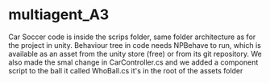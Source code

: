 # multiagent_A3

Car Soccer code is inside the scrips folder, same folder architecture as for the project in unity. Behaviour tree in code needs NPBehave to run, which is available as an asset from the unity store (free) or from its git repository. We also made the smal change in CarController.cs and we added a component script to the ball it called WhoBall.cs it's in the root of the assets folder
